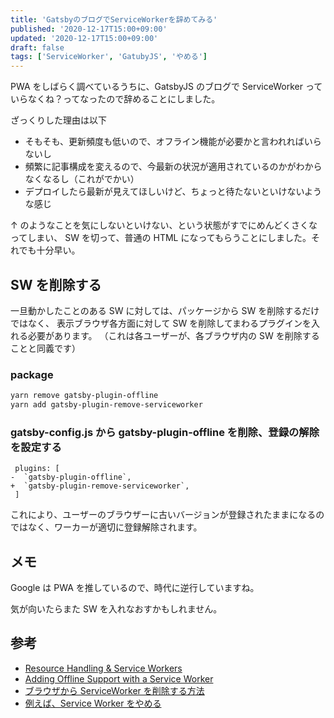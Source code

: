 ```yaml
---
title: 'GatsbyのブログでServiceWorkerを辞めてみる'
published: '2020-12-17T15:00+09:00'
updated: '2020-12-17T15:00+09:00'
draft: false
tags: ['ServiceWorker', 'GatubyJS', 'やめる']
---
```


PWA をしばらく調べているうちに、GatsbyJS のブログで ServiceWorker っていらなくね？ってなったので辞めることにしました。

ざっくりした理由は以下

- そもそも、更新頻度も低いので、オフライン機能が必要かと言われればいらないし
- 頻繁に記事構成を変えるので、今最新の状況が適用されているのかがわからなくなるし（これがでかい）
- デプロイしたら最新が見えてほしいけど、ちょっと待たないといけないような感じ

↑ のようなことを気にしないといけない、という状態がすでにめんどくさくなってしまい、
SW を切って、普通の HTML になってもらうことにしました。それでも十分早い。

## SW を削除する

一旦動かしたことのある SW に対しては、パッケージから SW を削除するだけではなく、
表示ブラウザ各方面に対して SW を削除してまわるプラグインを入れる必要があります。
（これは各ユーザーが、各ブラウザ内の SW を削除することと同義です）

### package

```bash
yarn remove gatsby-plugin-offline
yarn add gatsby-plugin-remove-serviceworker
```

### gatsby-config.js から gatsby-plugin-offline を削除、登録の解除を設定する

```diff-javascript diff-highlight:title=gatsby-config.js
 plugins: [
-  `gatsby-plugin-offline`,
+  `gatsby-plugin-remove-serviceworker`,
 ]
```

これにより、ユーザーのブラウザーに古いバージョンが登録されたままになるのではなく、ワーカーが適切に登録解除されます。

## メモ

Google は PWA を推しているので、時代に逆行していますね。

気が向いたらまた SW を入れなおすかもしれません。

## 参考

- [Resource Handling & Service Workers](https://www.gatsbyjs.com/docs/resource-handling-and-service-workers/#offline-plugin-gatsby-plugin-offline)
- [Adding Offline Support with a Service Worker](https://www.gatsbyjs.com/docs/how-to/performance/add-offline-support-with-a-service-worker/#removing-the-service-worker)
- [ブラウザから ServiceWorker を削除する方法](https://www.bousaid.com/%E3%83%96%E3%83%A9%E3%82%A6%E3%82%B6%E3%81%8B%E3%82%89serviceworker%E3%82%92%E5%89%8A%E9%99%A4%E3%81%99%E3%82%8B%E6%96%B9%E6%B3%95/)
- [例えば、Service Worker をやめる](https://blog.kksg.net/posts/gatsby-sw/)
